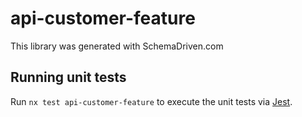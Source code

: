 
# api-customer-feature

This library was generated with SchemaDriven.com

## Running unit tests

Run `nx test api-customer-feature` to execute the unit tests via [Jest](https://jestjs.io).

